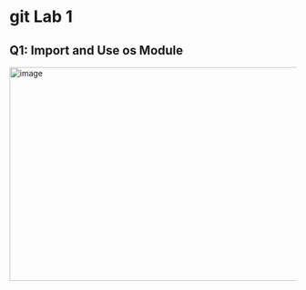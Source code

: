 # git Lab 1 
## Q1: Import and Use os Module
<img width="695" height="376" alt="image" src="https://github.com/user-attachments/assets/ac89630e-e5a6-416a-a27c-8904592bfca9" />


